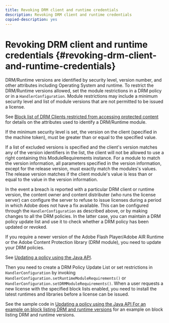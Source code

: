 ```yaml
---
title: Revoking DRM client and runtime credentials
description: Revoking DRM client and runtime credentials
copied-description: yes
---
```


# Revoking DRM client and runtime credentials {#revoking-drm-client-and-runtime-credentials}

DRM/Runtime versions are identified by security level, version number, and other attributes including Operating System and runtime. To restrict the DRM/Runtime versions allowed, set the module restrictions in a DRM policy or in a `HandlerConfiguration`. Module restrictions may include a minimum security level and list of module versions that are not permitted to be issued a license.

See [Block list of DRM Clients restricted from accessing protected content](../../protecting-content/introduction/usage-rules/runtime-application-restrictions/blocklist-drm-clients.md) for details on the attributes used to identify a DRM/Runtime module.

If the minimum security level is set, the version on the client (specified in the machine token), must be greater than or equal to the specified value.

If a list of excluded versions is specified and the client's version matches any of the version identifiers in the list, the client will not be allowed to use a right containing this ModuleRequirements instance. For a module to match the version information, all parameters specified in the version information, except for the release version, must exactly match the modules's values. The release version matches if the client module's value is less than or equal to the value in the version information.

In the event a breach is reported with a particular DRM client or runtime version, the content owner and content distributer (who runs the license server) can configure the server to refuse to issue licenses during a period in which Adobe does not have a fix available. This can be configured through the `HandlerConfiguration` as described above, or by making changes to all the DRM policies. In the latter case, you can maintain a DRM policy update list and use it to check whether a DRM policy has been updated or revoked.

If you require a newer version of the Adobe Flash Player/Adobe AIR Runtime or the Adobe Content Protection library (DRM module), you need to update your DRM policies.

See [Updating a policy using the Java API](../../protecting-content/working-policies-overview/updating-policy-using-java-api.md).

Then you need to create a DRM Policy Update List or set restrictions in `HandlerConfiguration` by invoking `HandlerConfiguration.setRuntimeModuleRequirements()` or `HandlerConfiguration.setDRMModuleRequirements()`. When a user requests a new license with the specified block lists enabled, you need to install the latest runtimes and libraries before a license can be issued.

See the sample code in [Updating a policy using the Java API For an example on block listing DRM and runtime versions](../../protecting-content/working-policies-overview/updating-policy-using-java-api.md) for an example on block listing DRM and runtime versions.

